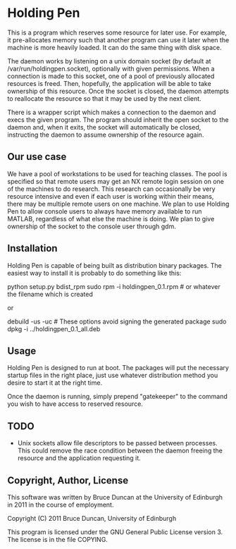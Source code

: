 Holding Pen
===========

This is a program which reserves some resource for later use. For example, it
pre-allocates memory such that another program can use it later when the
machine is more heavily loaded. It can do the same thing with disk space.

The daemon works by listening on a unix domain socket (by default at
/var/run/holdingpen.socket), optionally with given permissions. When a
connection is made to this socket, one of a pool of previously allocated
resources is freed. Then, hopefully, the application will be able to take
ownership of this resource. Once the socket is closed, the daemon attempts to
reallocate the resource so that it may be used by the next client.

There is a wrapper script which makes a connection to the daemon and execs the
given program. The program should inherit the open socket to the daemon and,
when it exits, the socket will automatically be closed, instructing the daemon
to assume ownership of the resource again.

Our use case
------------

We have a pool of workstations to be used for teaching classes. The pool is
specified so that remote users may get an NX remote login session on one of the
machines to do research. This research can occasionally be very resource
intensive and even if each user is working within their means, there may be
multiple remote users on one machine. We plan to use Holding Pen to allow
console users to always have memory available to run MATLAB, regardless of what
else the machine is doing. We plan to give ownership of the socket to the
console user through gdm.

Installation
------------

Holding Pen is capable of being built as distribution binary packages. The
easiest way to install it is probably to do something like this:

python setup.py bdist_rpm
sudo rpm -i holdingpen_0.1.rpm  # or whatever the filename which is created

or

debuild -us -uc  # These options avoid signing the generated package
sudo dpkg -i ../holdingpen_0.1_all.deb

Usage
-----

Holding Pen is designed to run at boot. The packages will put the necessary
startup files in the right place, just use whatever distribution method you
desire to start it at the right time.

Once the daemon is running, simply prepend "gatekeeper" to the command you wish
to have access to reserved resource.

TODO
----

- Unix sockets allow file descriptors to be passed between processes. This could
    remove the race condition between the daemon freeing the resource and the
    application requesting it.

Copyright, Author, License
--------------------------

This software was written by Bruce Duncan at the University of Edinburgh in
2011 in the course of employment.

Copyright (C) 2011 Bruce Duncan, University of Edinburgh

This program is licensed under the GNU General Public License version 3. The
license is in the file COPYING.
